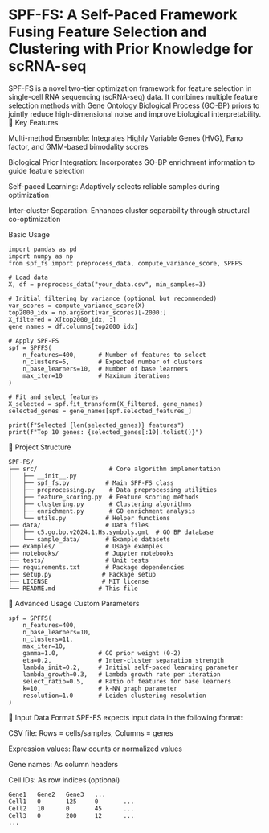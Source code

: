 # SPF-FS: A Self-Paced Framework Fusing Feature Selection and Clustering with Prior Knowledge for scRNA-seq

SPF-FS is a novel two-tier optimization framework for feature selection in single-cell RNA sequencing (scRNA-seq) data. It combines multiple feature selection methods with Gene Ontology Biological Process (GO-BP) priors to jointly reduce high-dimensional noise and improve biological interpretability.
🌟 Key Features


Multi-method Ensemble: Integrates Highly Variable Genes (HVG), Fano factor, and GMM-based bimodality scores

Biological Prior Integration: Incorporates GO-BP enrichment information to guide feature selection

Self-paced Learning: Adaptively selects reliable samples during optimization

Inter-cluster Separation: Enhances cluster separability through structural co-optimization

Basic Usage
```
import pandas as pd
import numpy as np
from spf_fs import preprocess_data, compute_variance_score, SPFFS

# Load data
X, df = preprocess_data("your_data.csv", min_samples=3)

# Initial filtering by variance (optional but recommended)
var_scores = compute_variance_score(X)
top2000_idx = np.argsort(var_scores)[-2000:]
X_filtered = X[top2000_idx, :]
gene_names = df.columns[top2000_idx]

# Apply SPF-FS
spf = SPFFS(
    n_features=400,      # Number of features to select
    n_clusters=5,        # Expected number of clusters
    n_base_learners=10,  # Number of base learners
    max_iter=10          # Maximum iterations
)

# Fit and select features
X_selected = spf.fit_transform(X_filtered, gene_names)
selected_genes = gene_names[spf.selected_features_]

print(f"Selected {len(selected_genes)} features")
print(f"Top 10 genes: {selected_genes[:10].tolist()}")
```
📁 Project Structure
```
SPF-FS/
├── src/                    # Core algorithm implementation
│   ├── __init__.py
│   ├── spf_fs.py          # Main SPF-FS class
│   ├── preprocessing.py    # Data preprocessing utilities
│   ├── feature_scoring.py  # Feature scoring methods
│   ├── clustering.py       # Clustering algorithms
│   ├── enrichment.py       # GO enrichment analysis
│   └── utils.py           # Helper functions
├── data/                  # Data files
│   ├── c5.go.bp.v2024.1.Hs.symbols.gmt  # GO BP database
│   └── sample_data/       # Example datasets
├── examples/              # Usage examples
├── notebooks/             # Jupyter notebooks
├── tests/                 # Unit tests
├── requirements.txt       # Package dependencies
├── setup.py              # Package setup
├── LICENSE               # MIT license
└── README.md            # This file
```


🔧 Advanced Usage
Custom Parameters
```
spf = SPFFS(
    n_features=400,
    n_base_learners=10,
    n_clusters=11,
    max_iter=10,
    gamma=1.0,           # GO prior weight (0-2)
    eta=0.2,             # Inter-cluster separation strength
    lambda_init=0.2,     # Initial self-paced learning parameter
    lambda_growth=0.3,   # Lambda growth rate per iteration
    select_ratio=0.5,    # Ratio of features for base learners
    k=10,                # k-NN graph parameter
    resolution=1.0       # Leiden clustering resolution
)
```
🧬 Input Data Format
SPF-FS expects input data in the following format:

CSV file: Rows = cells/samples, Columns = genes

Expression values: Raw counts or normalized values

Gene names: As column headers

Cell IDs: As row indices (optional)

```
Gene1   Gene2   Gene3   ...
Cell1   0       125     0       ...
Cell2   10      0       45      ...
Cell3   0       200     12      ...
...
```
